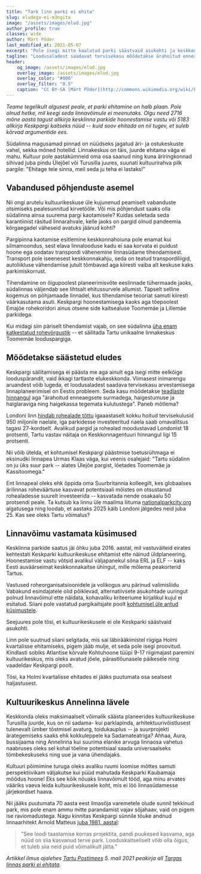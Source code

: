 ```yaml
---
title: "Tark linn parki ei ehita"
slug: eludega-ei-m3ngita
image: "/assets/images/elud.jpg"
author_profile: true
classes: wide
author: Märt Põder
last_modified_at: 2021-05-07
excerpt: "Pole isegi mitte kaalutud parki säästvaid asukohti ja keskkonnasäästu põhjendatakse linna tihendamise teooria väärkasutusega."
tagline: "Loodusaladest saadavat tervisekasu mõõdetakse ärahoitud enneaegsete surmade, haigestumuse ja haiglaraviga ning haigekassa tegemata kulutustega."
header:
    og_image: /assets/images/elud.jpg
    overlay_image: /assets/images/elud.jpg
    overlay_color: "#000"
    overlay_filter: "0.5"
    caption: "CC BY-SA [Märt Põder](http://commons.wikimedia.org/wiki/File:Hoia_vahet,_eludega_ei_m%C3%A4ngita.jpg%20)"
---
```


_Teame tegelikult algusest peale, et parki ehitamine on halb plaan. Pole olnud hetke, mil keegi seda linnavõimule ei meenutaks. Olgu need 2716 mõne aasta tagust allkirja kesklinna parkide hoonestamise vastu või 5183 allkirja Keskpargi kaitseks nüüd -- kuid soov ehitada on nii tugev, et suleb kõrvad argumentide ees._

Südalinna magusamad pinnad on nüüdseks jagatud äri- ja ostukeskuste vahel, sekka mõned hotellid. Linnakeskus on täis, juurde ehitama väga ei mahu. Kultuur pole aastakümneid oma osa saanud ning kuna äriringkonnad sihivad juba pindu Ülejõel või Turusilla juures, suunati kultuurirahva pilk pargile: "Ehitage teie sinna, meil seda ju teha ei lastaks!"

## Vabandused põhjenduste asemel

Nii ongi arutelu kultuurikeskuse üle kujunenud peamiselt vabanduste otsimiseks pealesunnitud kirvetööle. Või mis põhjendust saaks olla südalinna ainsa suurema pargi kaotamisele? Kuidas seletada seda karantiinist räsitud linnarahvale, kelle jaoks on pargid olnud pandeemia kõrgaegadel väheseid avatuks jäänud kohti?

Pargipinna kaotamise esitlemine keskkonnahoiuna pole enamat kui silmamoondus, sest elava linnalooduse kadu ei saa korvata ei puidust hoone ega oodatav transpordi vähenemine linnasüdame tihendamisest. Transport pole iseenesest keskkonnakahju, seda on teatud transpordiliigid, autoliikluse vähendamise jutult tõmbavad aga kiiresti vaiba alt keskuse kaks parkimiskorrust.

Tihendamine on õigupoolest planeerimisvõte eeslinnade tühermaade jaoks, südalinnas väljendab see lihtsalt ehitussurvele allumist. Täpselt selline kogemus on põhjamaade linnadel, kus tihendamise teooriat samuti kiiresti väärkasutama asuti. Keskpargi hoonestamisega kaoks aga tõepoolest Emajõe rohekoridori ainus otsene side kaitsealuse Toomemäe ja Lillemäe parkidega.

Kui midagi siin päriselt tihendamist vajab, on see südalinna [üha enam katkestatud rohevõrgustik](/faq/#kas-parki-ääristavad-puud-plaanitakse-ka-maha-võtta-ja-majaga-suletakse-roheline-vöönd) -- et säilitada Tartu unikaalne linnakeskus Toomemäe looduspargiga.

## Mõõdetakse säästetud eludes

Keskpargi säilitamisega ei päästa me aga ainult ega isegi mitte eelkõige looduspärandit, vaid ikkagi tartlaste elukeskkonda. Viimasest inimarengu aruandest võib lugeda, et loodusaladest saadava tervisekasu arvestamisega linnaplaneerimisel on Eestis probleem. Seda kasu mõõdetakse [teadlaste hinnangul](https://inimareng.ee/loodusalade-m%C3%B5ju-inimeste-heaolule.html) aga "ärahoitud enneaegsete surmadega, haigestumuse ja haiglaraviga ning haigekassa tegemata kulutustega". Paneb mõtlema?

Londoni linn [hindab rohealade tõttu](https://www.london.gov.uk/sites/default/files/4244_-_gla_-_london_green_spaces_commission_report_v7_0.pdf) igaaastaselt kokku hoitud tervisekulusid 950 miljonile naelale, iga parkidesse investeeritud naela saab omavalitsus tagasi 27-kordselt. Avalikud pargid ja rohealad moodustavad Londonist 18 protsenti, Tartu vastav näitaja on Keskkonnagentuuri hinnangul ligi 15 protsenti.

Nii võib ütelda, et kohtumisel Keskpargi päästmise toetusrühmaga ei eksinudki linnapea Urmas Klaas väga, kui veenis osalejaid: "Tartu südalinn on ju üks suur park -- alates Ülejõe pargist, lõetades Toomemäe ja Kassitoomega."

Ent linnapeal oleks ehk õppida oma Suurbritannia kolleegilt, kes globaalses ärilinnas roheväärtuse kasvavat potentsiaali mõistes on otsustanud rohealadesse suurelt investeerida -- kasvatada nende osakaalu 50 protsendi peale. Ta kutsub ka linnu üle maailma liituma [nationalparkcity.org](https://www.nationalparkcity.org/) algatusega ning loodab, et aastaks 2025 käib Londoni jälgedes neid juba 25. Kas see oleks Tartu võimalus?

## Linnavõimu vastamata küsimused

Kesklinna parkide saatus jäi õhku juba 2016. aastal, mil vastuväiteid eirates kehtestati Keskparki kultuurikeskuse ehitamist ette näinud üldplaneering. Hoonestamise vastu võtsid avalikul väljapanekul sõna ERL ja ELF -- kaks Eesti auväärseimat keskkonnakaitse ühingut, mille mõlema peakorterid Tartus.

Vastused roheorganisatsioonidele ja volikogus aru pärinud valimisliidu Vabakund esindajatele olid põiklevad, alternatiivsete asukohtade uuringut polnud linnavõimul ette näidata, kohavaliku kriteeriume kirjalikul kujul ei esitatud. Siiani pole vastatud pargikaitsjate poolt [kohtumisel üle antud küsimustele](/kysimused-linnale).

Seejuures pole tõsi, et kultuurikeskusele ei ole Keskparki säästvaid asukohti.

Linn pole suutnud siiani selgitada, mis sai läbirääkimistel riigiga Holmi kvartalisse ehitamiseks, pigem jääb mulje, et seda pole isegi proovitud. Kindlasti sobiks Atlantise kõrvale Kohtuhoone tüüpi 9-17 riigimajast paremini kultuurikeskus, mis oleks avatud jõele, pärastlõunasele päikesele ning vaadeldav Keskpargi poolt.

Tõsi, ka Holmi kvartalisse ehitades ei jääks puutumata osa sealsest haljastusest.

## Kultuurikeskus Annelinna lävele

Keskkonda oleks maksimaalselt võimalik säästa planeerides kultuurikeskuse Turusilla juurde, kus on nii sadama- kui parklapinda, arhitektuurivõistlusest tulenevalt ümber tõstmisel avaturg, toidukauplus -- ja suurprojekti ärategemiseks saaks ehk kokkuleppele ka Sadamateatriga? Ahhaa, Aura, bussijaama ning Annelinna kui suurima elanike arvuga linnaosa vahetus naabruses oleks sel kohal tõeline potentsiaal saada universaalseks tõmbekeskuseks ning uue ja vana ühendajaks.

Kultuuri põimimine turuga oleks avaliku ruumi loomise mõttes samuti perspektiivikam väljakutse kui püüd mahutada Keskparki Kaubamaja mõõdus hoone! Eks see kõik nõuaks linnavõimult tööd, aga minu arvates vääriks vaeva leida kultuurikeskusele koht, mis ei löö linnasüdamesse järjekordset haava.

Nii jääks puutumata 70 aasta eest ilmasõja varemetele olude sunnil tekkinud park, mis pole enam ammu mitte parandamist vajav sõjahaav, vaid on pigem ise raviomadustega. Nagu kinnitas Keskpargi sünnile tõuke andnud linnaarhitekt Arnold Matteus [juba 1981. aastal](https://youtu.be/OloEobA8_5o?t=1775):

> "See loodi taastamise korras projektita, pandi puukesed kasvama, aga nüüd on siia kasvanud terve park. Looduskaitseliselt võib olla õigus, et tuleb siia neid puid võimalikult jätta."

_Artikkel ilmus ajalehes [Tartu Postimees](https://tartu.postimees.ee/) 5. mail 2021 peakirja all [Targas linnas parki ei ehitata](https://tartu.postimees.ee/7240117/mart-poder-targas-linnas-parki-ei-ehitata)._
